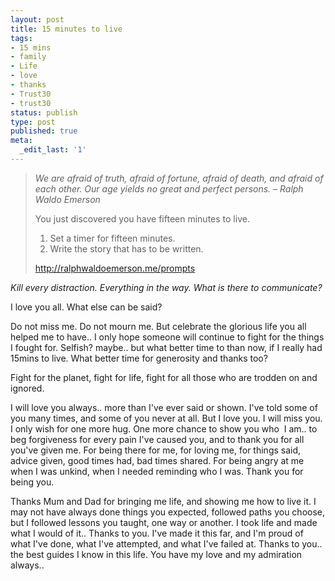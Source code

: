 ```yaml
---
layout: post
title: 15 minutes to live
tags:
- 15 mins
- family
- Life
- love
- thanks
- Trust30
- trust30
status: publish
type: post
published: true
meta:
  _edit_last: '1'
---
```

<blockquote><em>We are afraid of truth, afraid of fortune, afraid of death, and afraid of each other. Our age yields no great and perfect persons. – Ralph Waldo Emerson</em>

You just discovered you have fifteen minutes to live.

1. Set a timer for fifteen minutes.
2. Write the story that has to be written.

<a href="http://ralphwaldoemerson.me/prompts">http://ralphwaldoemerson.me/prompts</a></blockquote>
<em>Kill every distraction. Everything in the way. What is there to communicate?</em>

I love you all. What else can be said?

Do not miss me. Do not mourn me. But celebrate the glorious life you all helped me to have.. I only hope someone will continue to fight for the things I fought for. Selfish? maybe.. but what better time to than now, if I really had 15mins to live. What better time for generosity and thanks too?

Fight for the planet, fight for life, fight for all those who are trodden on and ignored.

I will love you always.. more than I've ever said or shown. I've told some of you many times, and some of you never at all.
But I love you. I will miss you. I only wish for one more hug. One more chance to show you who  I am.. to beg forgiveness for every pain I've caused you, and to thank you for all you've given me. For being there for me, for loving me, for things said, advice given, good times had, bad times shared. For being angry at me when I was unkind, when I needed reminding who I was. Thank you for being you.

Thanks Mum and Dad for bringing me life, and showing me how to live it. I may not have always done things you expected, followed paths you choose, but I followed lessons you taught, one way or another. I took life and made what I would of it.. Thanks to you. I've made it this far, and I'm proud of what I've done, what I've attempted, and what I've failed at. Thanks to you.. the best guides I know in this life. You have my love and my admiration always..
